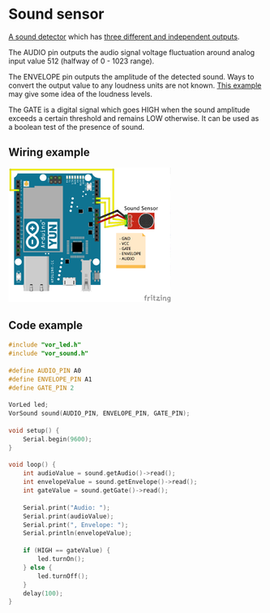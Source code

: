 # Sound sensor

[A sound detector](https://www.sparkfun.com/products/12642) which has [three different and independent outputs](https://learn.sparkfun.com/tutorials/sound-detector-hookup-guide).

The AUDIO pin outputs the audio signal voltage fluctuation around analog input value 512 (halfway of 0 - 1023 range).

The ENVELOPE pin outputs the amplitude of the detected sound. Ways to convert the output value to any loudness units are not known. [This example](https://learn.sparkfun.com/tutorials/sound-detector-hookup-guide/software-example) may give some idea of the loudness levels.

The GATE is a digital signal which goes HIGH when the sound amplitude exceeds a certain threshold and remains LOW otherwise. It can be used as a boolean test of the presence of sound.

## Wiring example

<img src="sound_bb.png" width="320">

## Code example

```cpp
#include "vor_led.h"
#include "vor_sound.h"

#define AUDIO_PIN A0
#define ENVELOPE_PIN A1
#define GATE_PIN 2

VorLed led;
VorSound sound(AUDIO_PIN, ENVELOPE_PIN, GATE_PIN);

void setup() {
    Serial.begin(9600);
}

void loop() {
    int audioValue = sound.getAudio()->read();
    int envelopeValue = sound.getEnvelope()->read();
    int gateValue = sound.getGate()->read();

    Serial.print("Audio: ");
    Serial.print(audioValue);
    Serial.print(", Envelope: ");
    Serial.println(envelopeValue);

    if (HIGH == gateValue) {
        led.turnOn();
    } else {
        led.turnOff();
    }
    delay(100);
}
```
